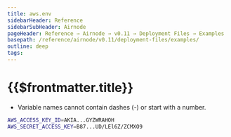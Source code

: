 ```yaml
---
title: aws.env
sidebarHeader: Reference
sidebarSubHeader: Airnode
pageHeader: Reference → Airnode → v0.11 → Deployment Files → Examples
basepath: /reference/airnode/v0.11/deployment-files/examples/
outline: deep
tags:
---
```


<VersionWarning/>

<PageHeader/>

<SearchHighlight/>

<FlexStartTag/>

# {{$frontmatter.title}}

- Variable names cannot contain dashes (-) or start with a number.

```sh
AWS_ACCESS_KEY_ID=AKIA...GYZWRAHOH
AWS_SECRET_ACCESS_KEY=B87...UD/LEl6Z/ZCMXO9
```

<FlexEndTag/>
